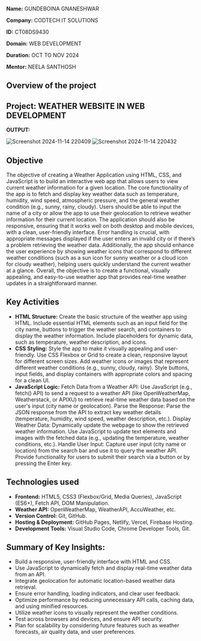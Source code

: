 **Name:** GUNDEBOINA GNANESHWAR
                                                      
**Company:** CODTECH IT SOLUTIONS

**ID:** CT08DS9430

**Domain:** WEB DEVELOPMENT

**Duration:** OCT TO NOV 2024

**Mentor:** NEELA SANTHOSH



## Overview of the project 
## Project: WEATHER WEBSITE IN WEB DEVELOPMENT
**OUTPUT:** 

![Screenshot 2024-11-14 220409](https://github.com/user-attachments/assets/ee0faf29-84a5-4666-8f7f-d34ae14cd72d)
![Screenshot 2024-11-14 220432](https://github.com/user-attachments/assets/475cccf7-3527-401b-b81b-9128105c829d)


## Objective
The objective of creating a Weather Application using HTML, CSS, and JavaScript is to build an interactive web app that allows users to view current weather information for a given location. The core functionality of the app is to fetch and display key weather data such as temperature, humidity, wind speed, atmospheric pressure, and the general weather condition (e.g., sunny, rainy, cloudy). Users should be able to input the name of a city or allow the app to use their geolocation to retrieve weather information for their current location. The application should also be responsive, ensuring that it works well on both desktop and mobile devices, with a clean, user-friendly interface. Error handling is crucial, with appropriate messages displayed if the user enters an invalid city or if there’s a problem retrieving the weather data. Additionally, the app should enhance the user experience by showing weather icons that correspond to different weather conditions (such as a sun icon for sunny weather or a cloud icon for cloudy weather), helping users quickly understand the current weather at a glance. Overall, the objective is to create a functional, visually appealing, and easy-to-use weather app that provides real-time weather updates in a straightforward manner.

## Key Activities 
-  **HTML Structure:**
Create the basic structure of the weather app using HTML.
Include essential HTML elements such as an input field for the city name, buttons to trigger the weather search, and containers to display the weather information.
Include placeholders for dynamic data, such as temperature, weather description, and icons.
- **CSS Styling:**
Style the app to make it visually appealing and user-friendly.
Use CSS Flexbox or Grid to create a clean, responsive layout for different screen sizes.
Add weather icons or images that represent different weather conditions (e.g., sunny, cloudy, rainy).
Style buttons, input fields, and display containers with appropriate colors and spacing for a clean UI.
- **JavaScript Logic:**
Fetch Data from a Weather API:
Use JavaScript (e.g., fetch() API) to send a request to a weather API (like OpenWeatherMap, Weatherstack, or APIXU) to retrieve real-time weather data based on the user's input (city name or geolocation).
Parse the Response:
Parse the JSON response from the API to extract key weather details (temperature, humidity, wind speed, weather description, etc.).
Display Weather Data:
Dynamically update the webpage to show the retrieved weather information.
Use JavaScript to update text elements and images with the fetched data (e.g., updating the temperature, weather conditions, etc.).
Handle User Input:
Capture user input (city name or location) from the search bar and use it to query the weather API.
Provide functionality for users to submit their search via a button or by pressing the Enter key.
## Technologies used 
- **Frontend:** HTML5, CSS3 (Flexbox/Grid, Media Queries), JavaScript (ES6+), Fetch API, DOM Manipulation.
- **Weather API:** OpenWeatherMap, WeatherAPI, AccuWeather, etc.
- **Version Control:** Git, GitHub.
- **Hosting & Deployment:** GitHub Pages, Netlify, Vercel, Firebase Hosting.
- **Development Tools:** Visual Studio Code, Chrome Developer Tools, Git.
## Summary of Key Insights:
- Build a responsive, user-friendly interface with HTML and CSS.
- Use JavaScript to dynamically fetch and display real-time weather data from an API.
- Integrate geolocation for automatic location-based weather data retrieval.
- Ensure error handling, loading indicators, and clear user feedback.
- Optimize performance by reducing unnecessary API calls, caching data, and using minified resources.
- Utilize weather icons to visually represent the weather conditions.
- Test across browsers and devices, and ensure API security.
- Plan for scalability by considering future features such as weather forecasts, air quality data, and user preferences.
